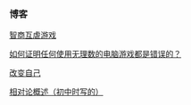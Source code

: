 ﻿
### 博客

[智商互虐游戏](https://github.com/roundsheep/roundsheep.github.io/blob/master/blog/5.md)

[如何证明任何使用无理数的电脑游戏都是错误的？](https://github.com/roundsheep/roundsheep.github.io/blob/master/blog/1.md)

[改变自己](https://github.com/roundsheep/roundsheep.github.io/blob/master/blog/4.md)

[相对论概述（初中时写的）](https://github.com/roundsheep/roundsheep.github.io/blob/master/blog/3.md)

